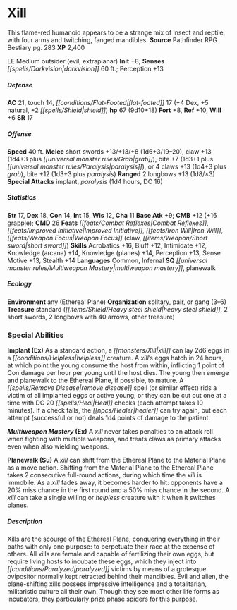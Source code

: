 ﻿---
cssclass: [monsters]
title1: Xill
desc_short: This flame-red humanoid appears to be a strange mix of insect and reptile,
  with four arms and twitching, fanged mandibles.
title2: Xill
CR: 6
sources:
- name: Pathfinder RPG Bestiary
  page: 283
  link: http://paizo.com/products/btpy8auu?Pathfinder-Roleplaying-Game-Bestiary
XP: 2400
alignment: LE
size: Medium
type: outsider
subtypes:
- evil
- extraplanar
initiative:
  bonus: 8
senses:
  darkvision: 60
AC:
  AC: 21
  touch: 14
  flat_footed: 17
  components:
    dex: 4
    natural: 5
    shield: 2
HP:
  HP: 67
  long: 9d10+18
saves:
  fort: 8
  ref: 10
  will: 6
SR: 17
speeds:
  base: 40
attacks:
  melee:
  - - text: short swords +13/+13/+8 (1d6+3/19-20)
      entries:
      - - damage: 1d6+3
          crit_range: 19-20
      attack: short swords
      bonus:
      - 13
      - 13
      - 8
    - text: claw +13 (1d4+3 plus grab)
      entries:
      - - damage: 1d4+3
        - effect: grab
      attack: claw
      bonus:
      - 13
    - text: bite +7 (1d3+1 plus paralysis)
      entries:
      - - damage: 1d3+1
        - effect: paralysis
      attack: bite
      bonus:
      - 7
  - - text: 4 claws +13 (1d4+3 plus grab)
      entries:
      - - damage: 1d4+3
        - effect: grab
      count: 4
      attack: claws
      bonus:
      - 13
    - text: bite +12 (1d3+3 plus paralysis)
      entries:
      - - damage: 1d3+3
        - effect: paralysis
      attack: bite
      bonus:
      - 12
  ranged:
  - - text: 2 longbows +13 (1d8/×3)
      entries:
      - - damage: 1d8
          crit_multiplier: 3
      count: 2
      attack: longbows
      bonus:
      - 13
  special:
  - implant
  - paralysis (1d4 hours, DC 16)
ability_scores:
  STR: 17
  DEX: 18
  CON: 14
  INT: 15
  WIS: 12
  CHA: 11
BAB: 9
CMB: 12
CMB_other: +16 grapple
CMD: 26
feats:
- name: Combat Reflexes
- name: Improved Initiative
- name: Iron Will
- name: Weapon Focus (claw)
- name: Weapon Focus (short sword)
skills:
  Acrobatics: 16
  Bluff: 12
  Intimidate: 12
  Knowledge (arcana): 14
  Knowledge (planes): 14
  Perception: 13
  Sense Motive: 13
  Stealth: 14
languages:
- Common
- Infernal
special_qualities:
- multiweapon mastery
- planewalk
ecology:
  environment: any (Ethereal Plane)
  organization: solitary, pair, or gang (3-6)
  treasure_type: standard
  treasure:
  - heavy steel shield
  - 2 short swords
  - 2 longbows with 40 arrows
  - other treasure
special_abilities:
  Implant (Ex): As a standard action, a xill can lay 2d6 eggs in a helpless creature.
    A xill's eggs hatch in 24 hours, at which point the young consume the host from
    within, inflicting 1 point of Con damage per hour per young until the host dies.
    The young then emerge and planewalk to the Ethereal Plane, if possible, to mature.
    A remove disease spell (or similar effect) rids a victim of all implanted eggs
    or active young, or they can be cut out one at a time with DC 20 Heal checks (each
    attempt takes 10 minutes). If a check fails, the healer can try again, but each
    attempt (successful or not) deals 1d4 points of damage to the patient.
  Multiweapon Mastery (Ex): A xill never takes penalties to an attack roll when fighting
    with multiple weapons, and treats claws as primary attacks even when also wielding
    weapons.
  Planewalk (Su): 'A xill can shift from the Ethereal Plane to the Material Plane
    as a move action. Shifting from the Material Plane to the Ethereal Plane takes
    2 consecutive full-round actions, during which time the xill is immobile. As a
    xill fades away, it becomes harder to hit: opponents have a 20% miss chance in
    the first round and a 50% miss chance in the second. A xill can take a single
    willing or helpless creature with it when it switches planes.'
desc_long: 'Xills are the scourge of the Ethereal Plane, conquering everything in
  their paths with only one purpose: to perpetuate their race at the expense of others.
  All xills are female and capable of fertilizing their own eggs, but require living
  hosts to incubate these eggs, which they inject into paralyzed victims by means
  of a grotesque ovipositor normally kept retracted behind their mandibles. Evil and
  alien, the plane-shifting xills possess impressive intelligence and a totalitarian,
  militaristic culture all their own. Though they see most other life forms as incubators,
  they particularly prize phase spiders for this purpose.'

---

# Xill
This flame-red humanoid appears to be a strange mix of insect and reptile, with four arms and twitching, fanged mandibles.
**Source** Pathfinder RPG Bestiary pg. 283
**XP** 2,400

LE Medium outsider (evil, extraplanar)
**Init** +8; **Senses** _[[spells/Darkvision|darkvision]]_ 60 ft.; Perception +13

##### Defense

**AC** 21, touch 14, _[[conditions/Flat-Footed|flat-footed]]_ 17 (+4 Dex, +5 natural, +2 _[[spells/Shield|shield]]_)
**hp** 67 (9d10+18)
**Fort** +8, **Ref** +10, **Will** +6
**SR** 17

##### Offense
**Speed** 40 ft.
**Melee** short swords +13/+13/+8 (1d6+3/19–20), claw +13 (1d4+3 plus _[[universal monster rules/Grab|grab]]_), bite +7 (1d3+1 plus _[[universal monster rules/Paralysis|paralysis]]_), or 4 claws +13 (1d4+3 plus _grab_), bite +12 (1d3+3 plus _paralysis_)
**Ranged** 2 longbows +13 (1d8/×3)
**Special Attacks** implant, _paralysis_ (1d4 hours, DC 16)

##### Statistics
**Str** 17, **Dex** 18, **Con** 14, **Int** 15, **Wis** 12, **Cha** 11
**Base Atk** +9; **CMB** +12 (+16 grapple); **CMD** 26
**Feats** _[[feats/Combat Reflexes|Combat Reflexes]]_, _[[feats/Improved Initiative|Improved Initiative]]_, _[[feats/Iron Will|Iron Will]]_, _[[feats/Weapon Focus|Weapon Focus]]_ (claw, _[[items/Weapon/Short sword|short sword]]_)
**Skills** Acrobatics +16, Bluff +12, Intimidate +12, Knowledge (arcana) +14, Knowledge (planes) +14, Perception +13, Sense Motive +13, Stealth +14
**Languages** Common, Infernal
**SQ** _[[universal monster rules/Multiweapon Mastery|multiweapon mastery]]_, planewalk

##### Ecology

**Environment** any (Ethereal Plane)
**Organization** solitary, pair, or gang (3–6)
**Treasure** standard (_[[items/Shield/Heavy steel shield|heavy steel shield]]_, 2 short swords, 2 longbows with 40 arrows, other treasure)

### Special Abilities

**Implant (Ex)** As a standard action, a _[[monsters/Xill|xill]]_ can lay 2d6 eggs in a _[[conditions/Helpless|helpless]]_ creature. A _xill_’s eggs hatch in 24 hours, at which point the young consume the host from within, inflicting 1 point of Con damage per hour per young until the host dies. The young then emerge and planewalk to the Ethereal Plane, if possible, to mature. A _[[spells/Remove Disease|remove disease]]_ spell (or similar effect) rids a victim of all implanted eggs or active young, or they can be cut out one at a time with DC 20 _[[spells/Heal|Heal]]_ checks (each attempt takes 10 minutes). If a check fails, the _[[npcs/Healer|healer]]_ can try again, but each attempt (successful or not) deals 1d4 points of damage to the patient.

**_Multiweapon Mastery_ (Ex)** A _xill_ never takes penalties to an attack roll when fighting with multiple weapons, and treats claws as primary attacks even when also wielding weapons.

**Planewalk (Su)** A _xill_ can shift from the Ethereal Plane to the Material Plane as a move action. Shifting from the Material Plane to the Ethereal Plane takes 2 consecutive full-round actions, during which time the _xill_ is immobile. As a _xill_ fades away, it becomes harder to hit: opponents have a 20% miss chance in the first round and a 50% miss chance in the second. A _xill_ can take a single willing or _helpless_ creature with it when it switches planes.

##### Description

Xills are the scourge of the Ethereal Plane, conquering everything in their paths with only one purpose: to perpetuate their race at the expense of others. All xills are female and capable of fertilizing their own eggs, but require living hosts to incubate these eggs, which they inject into _[[conditions/Paralyzed|paralyzed]]_ victims by means of a grotesque ovipositor normally kept retracted behind their mandibles. Evil and alien, the plane-shifting xills possess impressive intelligence and a totalitarian, militaristic culture all their own. Though they see most other life forms as incubators, they particularly prize phase spiders for this purpose.